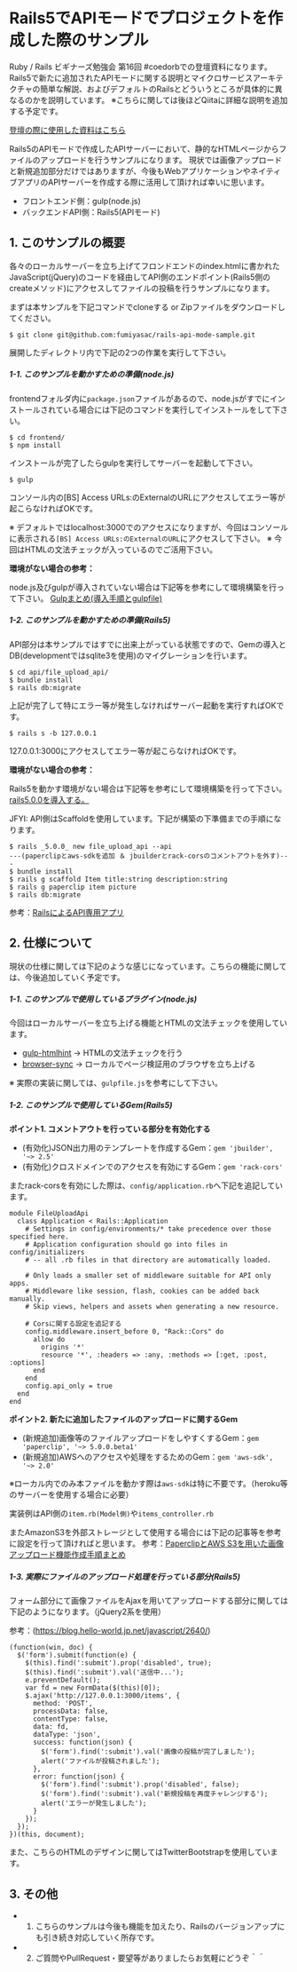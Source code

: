 # Rails5でAPIモードでプロジェクトを作成した際のサンプル

Ruby / Rails ビギナーズ勉強会 第16回 #coedorbでの登壇資料になります。
Rails5で新たに追加されたAPIモードに関する説明とマイクロサービスアーキテクチャの簡単な解説、およびデフォルトのRailsとどういうところが具体的に異なるのかを説明しています。
※こちらに関しては後ほどQiitaに詳細な説明を追加する予定です。

[登壇の際に使用した資料はこちら](http://www.slideshare.net/fumiyasakai37/rails5api)

Rails5のAPIモードで作成したAPIサーバーにおいて、静的なHTMLページからファイルのアップロードを行うサンプルになります。
現状では画像アップロードと新規追加部分だけではありますが、今後もWebアプリケーションやネイティブアプリのAPIサーバーを作成する際に活用して頂ければ幸いに思います。

+ フロントエンド側：gulp(node.js)
+ バックエンドAPI側：Rails5(APIモード)

## 1. このサンプルの概要

各々のローカルサーバーを立ち上げてフロンドエンドのindex.htmlに書かれたJavaScript(jQuery)のコードを経由してAPI側のエンドポイント(Rails5側のcreateメソッド)にアクセスしてファイルの投稿を行うサンプルになります。

まずは本サンプルを下記コマンドでcloneする or Zipファイルをダウンロードしてください。

```
$ git clone git@github.com:fumiyasac/rails-api-mode-sample.git
```

展開したディレクトリ内で下記の2つの作業を実行して下さい。

##### 1-1. このサンプルを動かすための準備(node.js)

frontendフォルダ内に`package.json`ファイルがあるので、node.jsがすでにインストールされている場合には下記のコマンドを実行してインストールをして下さい。

```
$ cd frontend/
$ npm install
```

インストールが完了したらgulpを実行してサーバーを起動して下さい。

```
$ gulp
```

コンソール内の[BS] Access URLs:のExternalのURLにアクセスしてエラー等が起こらなければOKです。

※ デフォルトではlocalhost:3000でのアクセスになりますが、今回はコンソールに表示される`[BS] Access URLs:のExternalのURL`にアクセスして下さい。
※ 今回はHTMLの文法チェックが入っているのでご活用下さい。

__環境がない場合の参考：__

node.js及びgulpが導入されていない場合は下記等を参考にして環境構築を行って下さい。
[Gulpまとめ(導入手順とgulpfile)](http://qiita.com/hththt/items/bcded1839655dbd78873)

##### 1-2. このサンプルを動かすための準備(Rails5)

API部分は本サンプルではすでに出来上がっている状態ですので、Gemの導入とDB(developmentではsqlite3を使用)のマイグレーションを行います。

```
$ cd api/file_upload_api/
$ bundle install
$ rails db:migrate
```

上記が完了して特にエラー等が発生しなければサーバー起動を実行すればOKです。

```
$ rails s -b 127.0.0.1
```

127.0.0.1:3000にアクセスしてエラー等が起こらなければOKです。

__環境がない場合の参考：__

Rails5を動かす環境がない場合は下記等を参考にして環境構築を行って下さい。
[rails5.0.0を導入する。](http://qiita.com/gaku3601/items/5a484043f9c803ce9941)

JFYI: API側はScaffoldを使用しています。下記が構築の下準備までの手順になります。

```
$ rails _5.0.0_ new file_upload_api --api
---(paperclipとaws-sdkを追加 ＆ jbuilderとrack-corsのコメントアウトを外す)---
$ bundle install
$ rails g scaffold Item title:string description:string
$ rails g paperclip item picture
$ rails db:migrate
```

参考：[RailsによるAPI専用アプリ](http://railsguides.jp/api_app.html)

## 2. 仕様について

現状の仕様に関しては下記のような感じになっています。こちらの機能に関しては、今後追加していく予定です。

##### 1-1. このサンプルで使用しているプラグイン(node.js)

今回はローカルサーバーを立ち上げる機能とHTMLの文法チェックを使用しています。

+ [gulp-htmlhint](https://www.npmjs.com/package/gulp-htmlhint) → HTMLの文法チェックを行う
+ [browser-sync](https://www.npmjs.com/package/browser-sync) → ローカルでページ検証用のブラウザを立ち上げる

※ 実際の実装に関しては、`gulpfile.js`を参考にして下さい。

##### 1-2. このサンプルで使用しているGem(Rails5)

__ポイント1. コメントアウトを行っている部分を有効化する__

+ (有効化)JSON出力用のテンプレートを作成するGem：`gem 'jbuilder', '~> 2.5'`
+ (有効化)クロスドメインでのアクセスを有効にするGem：`gem 'rack-cors'`

またrack-corsを有効にした際は、`config/application.rb`へ下記を追記しています。

```:ruby
module FileUploadApi
  class Application < Rails::Application
    # Settings in config/environments/* take precedence over those specified here.
    # Application configuration should go into files in config/initializers
    # -- all .rb files in that directory are automatically loaded.

    # Only loads a smaller set of middleware suitable for API only apps.
    # Middleware like session, flash, cookies can be added back manually.
    # Skip views, helpers and assets when generating a new resource.

    # Corsに関する設定を追記する
    config.middleware.insert_before 0, "Rack::Cors" do
      allow do
        origins '*'
        resource '*', :headers => :any, :methods => [:get, :post, :options]
      end
    end
    config.api_only = true
  end
end
```

__ポイント2. 新たに追加したファイルのアップロードに関するGem__

+ (新規追加)画像等のファイルアップロードをしやすくするGem：`gem 'paperclip', '~> 5.0.0.beta1'`
+ (新規追加)AWSへのアクセスや処理をするためのGem：`gem 'aws-sdk', '~> 2.0'`

※ローカル内でのみ本ファイルを動かす際は`aws-sdk`は特に不要です。（heroku等のサーバーを使用する場合に必要）

実装例はAPI側の`item.rb(Model側)`や`items_controller.rb`

またAmazonS3を外部ストレージとして使用する場合には下記の記事等を参考に設定を行って頂ければと思います。
参考：[PaperclipとAWS S3を用いた画像アップロード機能作成手順まとめ](http://qiita.com/fumiyasac@github/items/320f80dcab492b3e31ab)

##### 1-3. 実際にファイルのアップロード処理を行っている部分(Rails5)

フォーム部分にて画像ファイルをAjaxを用いてアップロードする部分に関しては下記のようになります。（jQuery2系を使用）

参考：(https://blog.hello-world.jp.net/javascript/2640/)

```:javascript
(function(win, doc) {
  $('form').submit(function(e) {
    $(this).find(':submit').prop('disabled', true);
    $(this).find(':submit').val('送信中...');
    e.preventDefault();
    var fd = new FormData($(this)[0]);
    $.ajax('http://127.0.0.1:3000/items', {
      method: 'POST',
      processData: false,
      contentType: false,
      data: fd,
      dataType: 'json',
      success: function(json) {
        $('form').find(':submit').val('画像の投稿が完了しました');
        alert('ファイルが投稿されました');
      },
      error: function(json) {
        $('form').find(':submit').prop('disabled', false);
        $('form').find(':submit').val('新規投稿を再度チャレンジする');
        alert('エラーが発生しました');
      }
    });
  });
})(this, document);
```

また、こちらのHTMLのデザインに関してはTwitterBootstrapを使用しています。

## 3. その他

+ 1) こちらのサンプルは今後も機能を加えたり、Railsのバージョンアップにも引き続き対応していく所存です。
+ 2) ご質問やPullRequest・要望等がありましたらお気軽にどうぞ＾＾
